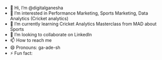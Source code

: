 - 👋 Hi, I’m @digitalganesha
- 👀 I’m interested in Performance Marketing, Sports Marketing, Data Analytics (Cricket analytics)
- 🌱 I’m currently learning Cricket Analytics Masterclass from MAD about Sports
- 💞️ I’m looking to collaborate on LinkedIn
- 📫 How to reach me
- 😄 Pronouns: ga-ade-sh
- ⚡ Fun fact: 

<!---
digitalganesha/digitalganesha is a ✨ special ✨ repository because its `README.md` (this file) appears on your GitHub profile.
You can click the Preview link to take a look at your changes.
--->
